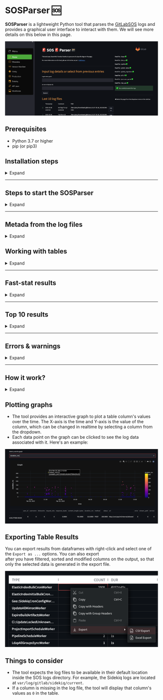 # SOSParser :sos:

**SOSParser** is a lightweight Python tool that parses the [GitLabSOS](https://gitlab.com/gitlab-com/support/toolbox/gitlabsos) logs and provides a graphical user interface to interact with them. We will see more details on this below in this page.

![sosparser_interface](static/interface.png)


## Prerequisites

- Python 3.7 or higher
- pip (or pip3)

## Installation steps

<details>
<summary>Expand</summary>

1. Clone the repository:

```bash
git clone git@gitlab.com:gitlab-com/support/toolbox/sosparser.git
cd sosparser
```

2. Install the dependencies using the `requirements.txt` file:

```bash
pip install -r requirements.txt
```

 - If you have pip3 installed then you can use

```bash
pip3 install -r requirements.txt
```

 - Or if you want to use a [virtual environment](https://docs.python.org/3/library/venv.html), run the following commands instead:

```bash
virtualenv venv
source venv/bin/activate
pip3 install -r requirements.txt
```
</details>

---

## Steps to start the SOSParser

<details>
<summary>Expand</summary>

1. Add the following function to `~/.bashrc` or `~/.zshrc` file so that the sosparser can be triggered from the command line directly:

 ```
sosparser() {
  local path="${1:-$(pwd)}"
  if [[ -z "$path" ]]; then
    path="$(pwd)"
  fi
  
  if [[ "$OSTYPE" == "darwin"* ]]; then
    /usr/bin/open "http://localhost:8501/?path=$path"
  elif [[ "$OSTYPE" == "linux-gnu"* ]]; then
    xdg-open "http://localhost:8501/?path=$path"
  else
    echo "Unsupported OS"
  fi
}
 ```

2. Navigate to the SOSParser directory and execute the command below. This will launch a new browser tab at http://localhost:8501::

```bash
streamlit run app.py --browser.gatherUsageStats=false
```

3. Once the page loads, copy the absolute path of the logs directory. Then, paste this path into the text box on the application's user interface (webpage), add any optional comments, and click the 'Submit' button.

4. We can also open the logs directly from the logs directory in the command line tool as follows:

- We can provide the absolute path to the sosparser command
```
> sosparser /Users/azzy/Downloads/gitlabsos.dv-git-_20230329105343 
```

- Or we can just execute sosparser in the log directory (this will take the pwd value as input by default)
    
```
> sosparser 
```

5. Logs uploaded through the UI can be optionally saved within the application for easy future reference and analysis.

</details>

---

## Metada from the log files

<details>
<summary>Expand</summary>

- GitLabSOS contains many files that hold valuable information. This tool extracts some metadata from each file and displays the information on the UI:

![sosparser_metadata](static/metadata.png)

</details>

## Working with tables

<details>
<summary>Expand</summary>

Here are the following things we can do with the tables to extract the data:

- **Filter the columns** : By default, the table includes numerous columns that may not be necessary for our purposes. However, we can customize which columns we wish to view by clicking on the _Filter_ button located on the right side of the table.

![SOSParser](static/filter_column.png "SOSParser")
    
- **Sort columns** : Click on the column name to sort the data numerically or alphabetically.

![SOSParser](static/sort.png "SOSParser")
    
- *Filter Rows* : We can filter the table rows based on specific values. For instance, it's possible to display only the rows that correspond to a particular project name, user, or correlation ID. In fact, we can apply multiple filters to refine the rows further, such as viewing user logs for project XYZ.

| Global row filter            | Column row filter              |
| ---------------------- | ---------------------- |
| ![SOSParser](static/filter_row_1.png "SOSParser") | ![SOSParser](static/filter_row.png "SOSParser") |


- *Autosize the column width* : By clicking on the three dots next to the column name in the table, you can select 'Auto size all columns' to automatically adjust and set the width of each column to fit the content of the column headers.

 ![SOSParser](static/auto_size.png "SOSParser")

</details>

---

## Fast-stat results 

<details>
<summary>Expand</summary>

- The individual log pages (Gitaly, Production) by defaults shows the fast-stat resutls on the UI.

![SOSParser](static/fast_meta.png "SOSParser")

- On the same page we can find the top 10 results (projects, users etc.) with respect to the selected metric (Duration, Memory, CPU etc.). This is equalent to the `fast-stat top` command.

![SOSParser](static/fast_top.png "SOSParser")

</details>

---

## Top 10 results

<details>
<summary>Expand</summary>

- Similar to fast-stat we can extract the top ten values (like project, user etc) based on the resource usage.
- For example, the following screenshot shows top 10 paths against duration in api_json.log file
- ![SOSParser](static/top_ten_1.png "SOSParser")

- Similarly, the following example shows which projects took the highest db duration in Sidekiq log file
- ![SOSParser](static/top_ten_3.png "SOSParser")

</details>

---

## Errors & warnings

<details>
<summary>Expand</summary>

- By default, the tool parses errors and warnings based on the known factor like status codes, sevirity etc. These errors are shown in separate tables.

- ![SOSParser](static/error_1.png "SOSParser")
- ![SOSParser](static/error_2.png "SOSParser")
 
</details>

---

## How it work?

<details>
<summary>Expand</summary>

- Other than the metadata, the tool converts the log file contents (GitLab, Production, API, etc.) into a Pandas DataFrame. We can perform a variety of arithmetic and logical operations on these DataFrames. For example, the application can generate the results of fast-stats, which is really helpful when troubleshooting an issue.

- In this tool, we also use the AgGrid (free version) tables and Streamlit libraries to provide a front end with dynamic tables that are searchable, sortable, paginated, and filterable in the UI.

![SOSParser](static/1.jpg "SOSParser")

</details>


## Plotting graphs

- The tool provides an interactive graph to plot a table column's values over the time. The X-axis is the time and Y-axis is the value of the column, which can be changed in realtime by selecting a column from the dropdown.
- Each data point on the graph can be clicked to see the log data associated with it. Here's an example:

![SOSParser](static/2.png "SOSParser")

## Exporting Table Results 

You can export results from dataframes with right-click and select one of the `Export as ...` options. You can also export  
after you have filtered, sorted and modified columns on the output, so that only the selected data is generated in the export file.

![SOSParser](static/3-export-csv.png "SOSParser")

## Things to consider

- The tool expects the log files to be available in their default location inside the SOS logs directory. For example, the Sidekiq logs are located at `var/log/gitlab/sidekiq/current`. 
- If a column is missing in the log file, the tool will display that column's values as `0` in the table.
